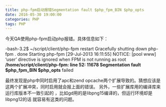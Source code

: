 ```yaml
---
title: php-fpm启动报错Segmentation fault $php_fpm_BIN $php_opts
date: 2016-05-30 19:00:00
categories: PHP
tags: PHP
---
```

今天QA使用php-fpm启动php报错。具体信息如下：

-bash-3.2$ ~/script/client/php-fpm restart
Gracefully shutting down php-fpm . done
Starting php-fpm [29-Jul-2013 16:11:55] NOTICE: [pool www] ‘user’ directive is ignored when FPM is not running as root
**/home/script/client/php-fpm: line 52: 11678 Segmentation fault $php_fpm_BIN $php_opts**
failed

最终发现是php中同时启用了apc和zend opcache两个扩展导致的。猜想应该是这两个扩展冲突，同时启用就会报上面的错误。
另外，一些扩展库用的编译库来运行库版本不一致引起的 ，比如gd用的是libpng15编译的，但运行环境却是libpng12的话 就容易有这类的问题。